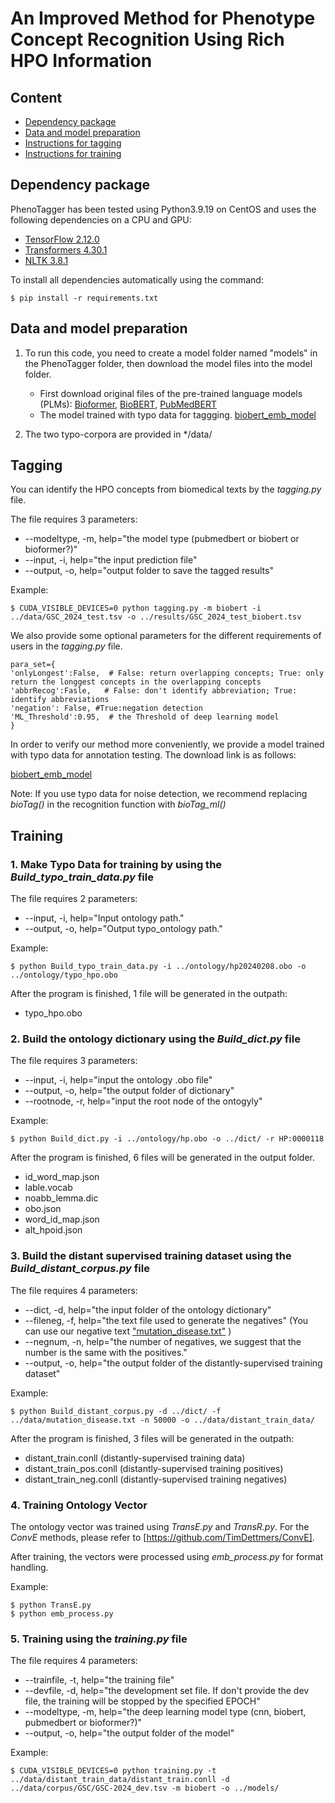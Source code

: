 # An Improved Method for Phenotype Concept Recognition Using Rich HPO Information

## Content

- [Dependency package](#package)
- [Data and model preparation](#preparation)
- [Instructions for tagging](#tagging)
- [Instructions for training](#training)


## Dependency package

<a name="package"></a>
PhenoTagger has been tested using Python3.9.19 on CentOS and uses the following dependencies on a CPU and GPU:

- [TensorFlow 2.12.0](https://www.tensorflow.org/)
- [Transformers 4.30.1](https://huggingface.co/docs/transformers/index)
- [NLTK 3.8.1](www.nltk.org)


To install all dependencies automatically using the command:

```
$ pip install -r requirements.txt
```

## Data and model preparation

<a name="preparation"></a>

1. To run this code, you need to create a model folder named "models" in the PhenoTagger folder, then download the model files into the model folder.

   - First download original files of the pre-trained language models (PLMs): [Bioformer](https://huggingface.co/bioformers/bioformer-8L/), [BioBERT](https://huggingface.co/dmis-lab/biobert-base-cased-v1.2), [PubMedBERT](https://huggingface.co/microsoft/BiomedNLP-PubMedBERT-base-uncased-abstract-fulltext)
   - The model trained with typo data for taggging. [biobert_emb_model](https://huggingface.co/Mr77/emb)
2. The two typo-corpora are provided in */data/ 

## Tagging

<a name="tagging"></a>

You can identify the HPO concepts from biomedical texts by the *tagging.py* file.


The file requires 3 parameters:

- --modeltype, -m, help="the model type (pubmedbert or biobert or bioformer?)"
- --input, -i, help="the input prediction file"
- --output, -o, help="output folder to save the tagged results"

Example:

```
$ CUDA_VISIBLE_DEVICES=0 python tagging.py -m biobert -i ../data/GSC_2024_test.tsv -o ../results/GSC_2024_test_biobert.tsv
```

We also provide some optional parameters for the different requirements of users in the *tagging.py* file.

```
para_set={
'onlyLongest':False,  # False: return overlapping concepts; True: only return the longgest concepts in the overlapping concepts
'abbrRecog':Fasle,   # False: don't identify abbreviation; True: identify abbreviations
'negation': False, #True:negation detection
'ML_Threshold':0.95,  # the Threshold of deep learning model
}
```

In order to verify our method more conveniently, we provide a model trained with typo data for annotation testing. The download link is as follows:

[biobert_emb_model](https://huggingface.co/Mr77/emb)

Note: If you use typo data for noise detection, we recommend replacing *bioTag()* in the recognition function with *bioTag_ml()*

## Training

<a name="training"></a>

### 1. Make Typo Data for training by using the *Build_typo_train_data.py* file

The file requires 2 parameters:

- --input, -i, help="Input ontology path."
- --output, -o, help="Output typo_ontology path."

Example:

```
$ python Build_typo_train_data.py -i ../ontology/hp20240208.obo -o ../ontology/typo_hpo.obo
```

After the program is finished, 1 file will be generated in the outpath:

- typo_hpo.obo

### 2. Build the ontology dictionary using the *Build_dict.py* file

The file requires 3 parameters:

- --input, -i, help="input the ontology .obo file"
- --output, -o, help="the output folder of dictionary"
- --rootnode, -r, help="input the root node of the ontogyly"

Example:

```
$ python Build_dict.py -i ../ontology/hp.obo -o ../dict/ -r HP:0000118
```

After the program is finished, 6 files will be generated in the output folder.

- id\_word\_map.json
- lable.vocab
- noabb\_lemma.dic
- obo.json
- word\_id\_map.json
- alt\_hpoid.json

### 3. Build the distant supervised training dataset using the *Build_distant_corpus.py* file

The file requires 4 parameters:

- --dict, -d, help="the input folder of the ontology dictionary"
- --fileneg, -f, help="the text file used to generate the negatives" (You can use our negative text ["mutation_disease.txt"](https://ftp.ncbi.nlm.nih.gov/pub/lu/PhenoTagger/mutation_disease.zip) )
- --negnum, -n, help="the number of negatives, we suggest that the number is the same with the positives."
- --output, -o, help="the output folder of the distantly-supervised training dataset"

Example:

```
$ python Build_distant_corpus.py -d ../dict/ -f ../data/mutation_disease.txt -n 50000 -o ../data/distant_train_data/
```

After the program is finished, 3 files will be generated in the outpath:

- distant\_train.conll       (distantly-supervised training data)
- distant\_train\_pos.conll  (distantly-supervised training positives)
- distant\_train\_neg.conll  (distantly-supervised training negatives)

### 4. Training Ontology Vector

The ontology vector was trained using *TransE.py* and *TransR.py*. For the *ConvE* methods, please refer to [https://github.com/TimDettmers/ConvE].

After training, the vectors were processed using *emb_process.py* for format handling.

Example:

```
$ python TransE.py
$ python emb_process.py
```

### 5. Training using the *training.py* file

The file requires 4 parameters:

- --trainfile, -t, help="the training file"
- --devfile, -d, help="the development set file. If don't provide the dev file, the training will be stopped by the specified EPOCH"
- --modeltype, -m, help="the deep learning model type (cnn, biobert, pubmedbert or bioformer?)"
- --output, -o, help="the output folder of the model"

Example:

```
$ CUDA_VISIBLE_DEVICES=0 python training.py -t ../data/distant_train_data/distant_train.conll -d ../data/corpus/GSC/GSC-2024_dev.tsv -m biobert -o ../models/
```

